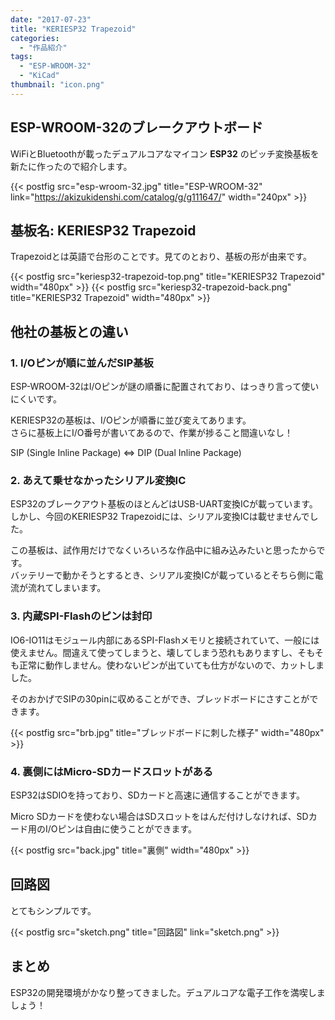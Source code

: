 ```yaml
---
date: "2017-07-23"
title: "KERIESP32 Trapezoid"
categories:
  - "作品紹介"
tags:
  - "ESP-WROOM-32"
  - "KiCad"
thumbnail: "icon.png"
---
```


## ESP-WROOM-32のブレークアウトボード

WiFiとBluetoothが載ったデュアルコアなマイコン **ESP32** のピッチ変換基板を新たに作ったので紹介します。

<!--more-->

{{< postfig src="esp-wroom-32.jpg" title="ESP-WROOM-32" link="https://akizukidenshi.com/catalog/g/g111647/" width="240px" >}}

## 基板名: KERIESP32 Trapezoid

Trapezoidとは英語で台形のことです。見てのとおり、基板の形が由来です。

{{< postfig src="keriesp32-trapezoid-top.png" title="KERIESP32 Trapezoid" width="480px" >}}
{{< postfig src="keriesp32-trapezoid-back.png" title="KERIESP32 Trapezoid" width="480px" >}}

## 他社の基板との違い

### 1. I/Oピンが順に並んだSIP基板

ESP-WROOM-32はI/Oピンが謎の順番に配置されており、はっきり言って使いにくいです。

KERIESP32の基板は、I/Oピンが順番に並び変えてあります。  
さらに基板上にI/O番号が書いてあるので、作業が捗ること間違いなし！

SIP (Single Inline Package) ⇔ DIP (Dual Inline Package)

### 2. あえて乗せなかったシリアル変換IC

ESP32のブレークアウト基板のほとんどはUSB-UART変換ICが載っています。  
しかし、今回のKERIESP32 Trapezoidには、シリアル変換ICは載せませんでした。

この基板は、試作用だけでなくいろいろな作品中に組み込みたいと思ったからです。  
バッテリーで動かそうとするとき、シリアル変換ICが載っているとそちら側に電流が流れてしまいます。

### 3. 内蔵SPI-Flashのピンは封印

IO6-IO11はモジュール内部にあるSPI-Flashメモリと接続されていて、一般には使えません。間違えて使ってしまうと、壊してしまう恐れもありますし、そもそも正常に動作しません。使わないピンが出ていても仕方がないので、カットしました。

そのおかげでSIPの30pinに収めることができ、ブレッドボードにさすことができます。

{{< postfig src="brb.jpg" title="ブレッドボードに刺した様子" width="480px" >}}

### 4. 裏側にはMicro-SDカードスロットがある

ESP32はSDIOを持っており、SDカードと高速に通信することができます。

Micro SDカードを使わない場合はSDスロットをはんだ付けしなければ、SDカード用のI/Oピンは自由に使うことができます。

{{< postfig src="back.jpg" title="裏側" width="480px" >}}

## 回路図

とてもシンプルです。

{{< postfig src="sketch.png" title="回路図" link="sketch.png" >}}

## まとめ

ESP32の開発環境がかなり整ってきました。デュアルコアな電子工作を満喫しましょう！

